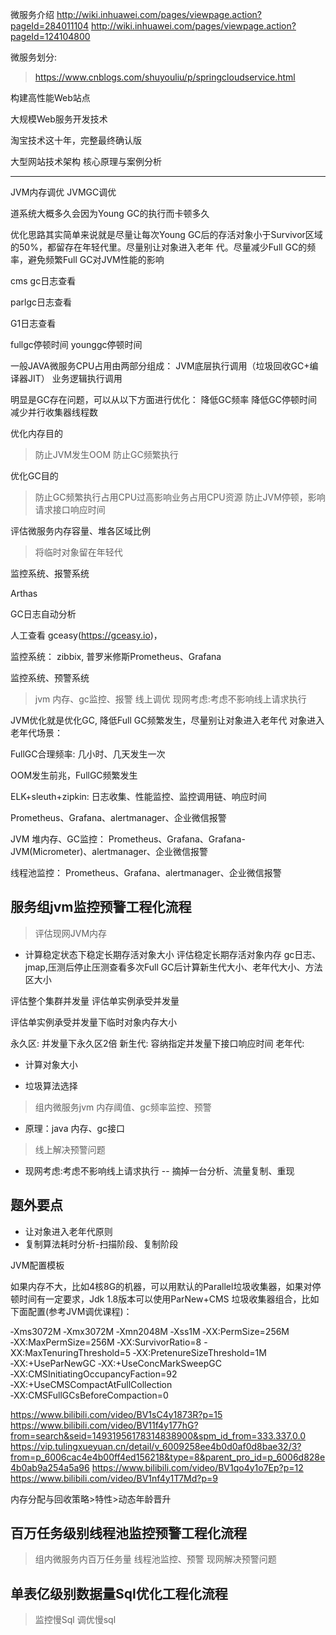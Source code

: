 微服务介绍
http://wiki.inhuawei.com/pages/viewpage.action?pageId=284011104
http://wiki.inhuawei.com/pages/viewpage.action?pageId=124104800


微服务划分:
>https://www.cnblogs.com/shuyouliu/p/springcloudservice.html



构建高性能Web站点

大规模Web服务开发技术

淘宝技术这十年，完整最终确认版

大型网站技术架构 核心原理与案例分析

------------------------------------------------------------------------------------






JVM内存调优
JVMGC调优









道系统大概多久会因为Young GC的执行而卡顿多久


优化思路其实简单来说就是尽量让每次Young GC后的存活对象小于Survivor区域的50%，都留存在年轻代里。尽量别让对象进入老年 代。尽量减少Full GC的频率，避免频繁Full GC对JVM性能的影响

cms gc日志查看


parlgc日志查看

G1日志查看

fullgc停顿时间
younggc停顿时间




一般JAVA微服务CPU占用由两部分组成：
JVM底层执行调用（垃圾回收GC+编译器JIT）
业务逻辑执行调用



明显是GC存在问题，可以从以下方面进行优化：
降低GC频率
降低GC停顿时间
减少并行收集器线程数




优化内存目的
> 防止JVM发生OOM
> 防止GC频繁执行


优化GC目的
> 防止GC频繁执行占用CPU过高影响业务占用CPU资源
> 防止JVM停顿，影响请求接口响应时间


评估微服务内存容量、堆各区域比例
> 将临时对象留在年轻代



监控系统、报警系统



Arthas

GC日志自动分析

人工查看
gceasy(https://gceasy.io)，





监控系统： zibbix, 普罗米修斯Prometheus、Grafana








监控系统、预警系统

> jvm 内存、gc监控、报警
> 线上调优
现网考虑:考虑不影响线上请求执行



JVM优化就是优化GC, 降低Full GC频繁发生，尽量别让对象进入老年代
对象进入老年代场景：


FullGC合理频率: 几小时、几天发生一次


OOM发生前兆，FullGC频繁发生



ELK+sleuth+zipkin: 日志收集、性能监控、监控调用链、响应时间


Prometheus、Grafana、alertmanager、企业微信报警



JVM 堆内存、GC监控：
Prometheus、Grafana、Grafana-JVM(Micrometer)、alertmanager、企业微信报警




线程池监控：
Prometheus、Grafana、alertmanager、企业微信报警



服务组jvm监控预警工程化流程
------------------------------------------------
> 评估现网JVM内存
- 计算稳定状态下稳定长期存活对象大小
评估稳定长期存活对象内存 
gc日志、jmap,压测后停止压测查看多次Full GC后计算新生代大小、老年代大小、方法区大小




评估整个集群并发量
评估单实例承受并发量

评估单实例承受并发量下临时对象内存大小

永久区: 并发量下永久区2倍
新生代: 容纳指定并发量下接口响应时间
老年代: 




- 计算对象大小


- 垃圾算法选择


> 组内微服务jvm 内存阈值、gc频率监控、预警
- 原理：java 内存、gc接口


> 线上解决预警问题
- 现网考虑:考虑不影响线上请求执行 -- 摘掉一台分析、流量复制、重现


题外要点
-----------------
- 让对象进入老年代原则
- 复制算法耗时分析-扫描阶段、复制阶段







JVM配置模板

如果内存不大，比如4核8G的机器，可以用默认的Parallel垃圾收集器，如果对停顿时间有一定要求，Jdk 1.8版本可以使用ParNew+CMS 垃圾收集器组合，比如下面配置(参考JVM调优课程)：

‐Xms3072M ‐Xmx3072M ‐Xmn2048M ‐Xss1M ‐XX:PermSize=256M ‐XX:MaxPermSize=256M ‐XX:SurvivorRatio=8
-XX:MaxTenuringThreshold=5 ‐XX:PretenureSizeThreshold=1M ‐XX:+UseParNewGC ‐XX:+UseConcMarkSweepGC
‐XX:CMSInitiatingOccupancyFaction=92 ‐XX:+UseCMSCompactAtFullCollection ‐XX:CMSFullGCsBeforeCompaction=0



https://www.bilibili.com/video/BV1sC4y1873R?p=15
https://www.bilibili.com/video/BV11f4y177hG?from=search&seid=14931956178314838900&spm_id_from=333.337.0.0
https://vip.tulingxueyuan.cn/detail/v_6009258ee4b0d0af0d8bae32/3?from=p_6006cac4e4b00ff4ed156218&type=8&parent_pro_id=p_6006d828e4b0ab9a254a5a96
https://www.bilibili.com/video/BV1qo4y1o7Ep?p=12
https://www.bilibili.com/video/BV1nf4y1T7Md?p=9


内存分配与回收策略>特性>动态年龄晋升



百万任务级别线程池监控预警工程化流程
------------------------------------------------



> 组内微服务内百万任务量  线程池监控、预警
> 现网解决预警问题



单表亿级别数据量Sql优化工程化流程
-------------------------------------------------


> 监控慢Sql
> 调优慢sql










































